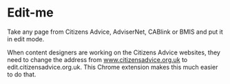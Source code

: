 # Edit-me

Take any page from Citizens Advice, AdviserNet, CABlink or BMIS and put it in edit mode.

When content designers are working on the Citizens Advice websites, they need to change the address from www.citizensadvice.org.uk to edit.citizensadvice.org.uk. This Chrome extension makes this much easier to do that. 

